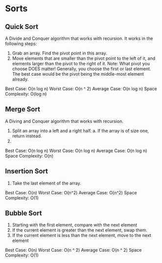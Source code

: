 # Sorts

## Quick Sort

A Divide and Conquer algorithm that works with recursion. It works in the following steps:

1. Grab an array. Find the pivot point in this array.
2. Move elements that are smaller than the pivot point to the left of it, and elements larger than the pivot to the right of it.
Note: What pivot you choose DOES matter! Generally, you choose the first or last element.
The best case would be the pivot being the middle-most element already.

Best Case: O(n log n)
Worst Case: O(n ^ 2)
Average Case: O(n log n)
Space Complexity: O(log n)

## Merge Sort

A Diving and Conquer algorithm that works with recursion.

1. Split an array into a left and a right half.
   a. If the array is of size one, return instead.
2. 

Best Case: O(n log n)
Worst Case: O(n log n)
Average Case: O(n log n)
Space Complexity: O(n)

## Insertion Sort

1. Take the last element of the array.

Best Case: O(n)
Worst Case: O(n^2)
Average Case: O(n^2)
Space Complexity: O(1)

## Bubble Sort

1. Starting with the first element, compare with the next element
2. If the current element is greater than the next element, swap them.
3. If the current element is less than the next element, move to the next element

Best Case: O(n)
Worst Case: O(n ^ 2)
Average Case: O(n ^ 2)
Space Complexity: O(1)
